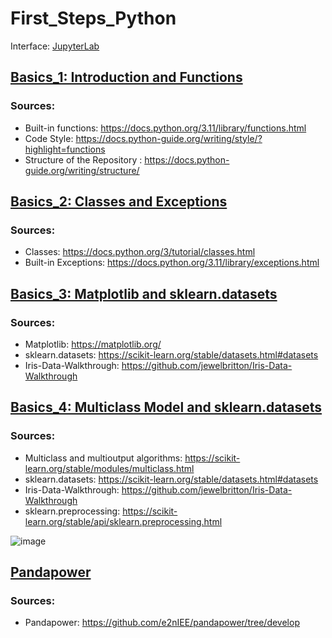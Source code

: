 # First_Steps_Python

Interface: [JupyterLab](https://jupyter.org/)

## [Basics_1: Introduction and Functions](https://github.com/asofcs/First_Steps_Python/tree/Basics_1)
### Sources:
- Built-in functions: https://docs.python.org/3.11/library/functions.html
- Code Style: https://docs.python-guide.org/writing/style/?highlight=functions
- Structure of the Repository : https://docs.python-guide.org/writing/structure/


## [Basics_2: Classes and Exceptions](https://github.com/asofcs/First_Steps_Python/tree/Basics_2)
### Sources:
- Classes: https://docs.python.org/3/tutorial/classes.html
- Built-in Exceptions: https://docs.python.org/3.11/library/exceptions.html


## [Basics_3: Matplotlib and sklearn.datasets](https://github.com/asofcs/First_Steps_Python/tree/Basics_3)
### Sources:
- Matplotlib: https://matplotlib.org/
- sklearn.datasets: https://scikit-learn.org/stable/datasets.html#datasets
- Iris-Data-Walkthrough: https://github.com/jewelbritton/Iris-Data-Walkthrough

## [Basics_4: Multiclass Model and sklearn.datasets](https://github.com/asofcs/First_Steps_Python/tree/Basics_4)
### Sources:
- Multiclass and multioutput algorithms: https://scikit-learn.org/stable/modules/multiclass.html
- sklearn.datasets: https://scikit-learn.org/stable/datasets.html#datasets
- Iris-Data-Walkthrough: https://github.com/jewelbritton/Iris-Data-Walkthrough
- sklearn.preprocessing: https://scikit-learn.org/stable/api/sklearn.preprocessing.html

![image](https://github.com/user-attachments/assets/ecbd95e5-c296-45e1-ad5f-74390fa2691a)


## [Pandapower](https://github.com/asofcs/First_Steps_Python/tree/Pandapower)
### Sources:
- Pandapower: https://github.com/e2nIEE/pandapower/tree/develop
